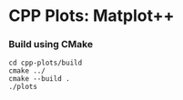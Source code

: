 # CPP Plots: Matplot++

### Build using CMake
```
cd cpp-plots/build
cmake ../
cmake --build .
./plots
```